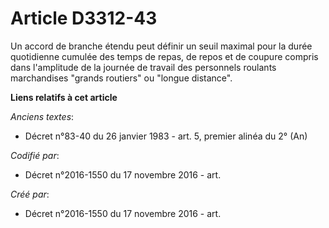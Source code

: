 # Article D3312-43

Un accord de branche étendu peut définir un seuil maximal pour la durée quotidienne cumulée des temps de repas, de repos et
de coupure compris dans l'amplitude de la journée de travail des personnels roulants marchandises "grands routiers" ou
"longue distance".

**Liens relatifs à cet article**

_Anciens textes_:

  - Décret n°83-40 du 26 janvier 1983 - art. 5, premier alinéa du 2° (An)

_Codifié par_:

  - Décret n°2016-1550 du 17 novembre 2016 - art.

_Créé par_:

  - Décret n°2016-1550 du 17 novembre 2016 - art.
